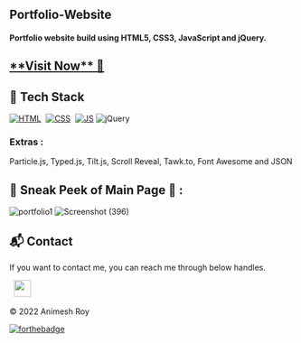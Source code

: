 ## Portfolio-Website
<h4>Portfolio website build using HTML5, CSS3, JavaScript and jQuery.</h4>

<p text-align: center><h2> <a href="https://animesh-roy-04-portfolio.netlify.app/" target="_blank">**Visit Now** 🚀</a> </h2> </p>


## 📌 Tech Stack
[![HTML](https://img.shields.io/badge/html5%20-%23E34F26.svg?&style=for-the-badge&logo=html5&logoColor=white)](https://github.com/jigar-sable/Portfolio-Website/search?l=html)&nbsp;
[![CSS](https://img.shields.io/badge/css3%20-%231572B6.svg?&style=for-the-badge&logo=css3&logoColor=white)](https://github.com/jigar-sable/Portfolio-Website/search?l=css)&nbsp;
[![JS](https://img.shields.io/badge/javascript%20-%23323330.svg?&style=for-the-badge&logo=javascript&logoColor=%23F7DF1E)](https://github.com/jigar-sable/Portfolio-Website/search?l=javascript)
<img alt="jQuery" src="https://img.shields.io/badge/jquery-%230769AD.svg?style=for-the-badge&logo=jquery&logoColor=white"/>

### Extras : 
Particle.js, Typed.js, Tilt.js, Scroll Reveal, Tawk.to, Font Awesome and JSON

## 📌 Sneak Peek of Main Page 🙈 :
![portfolio1](https://user-images.githubusercontent.com/101575131/185764065-107dcb5d-7b4c-42fe-9613-9b4fa71bff10.png)
![Screenshot (396)](https://user-images.githubusercontent.com/101575131/185764070-c5823fc3-27af-45ad-b49c-8fcf16907fbd.png)



<h2>📬 Contact</h2>


If you want to contact me, you can reach me through below handles.

&nbsp;&nbsp;<a href="https://linkedin.com/in/animesh-roy-623241166/"><img src="https://www.felberpr.com/wp-content/uploads/linkedin-logo.png" width="30"></img></a>

© 2022 Animesh Roy


[![forthebadge](https://forthebadge.com/images/badges/built-with-love.svg)](https://forthebadge.com)

